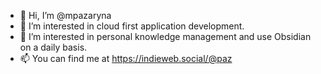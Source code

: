 - 👋 Hi, I’m @mpazaryna
- 👀 I’m interested in cloud first application development.
- 🌱 I’m interested in personal knowledge management and use Obsidian on a daily basis.
- 📫 You can find me at https://indieweb.social/@paz 

<!---
mpazaryna/mpazaryna is a ✨ special ✨ repository because its `README.md` (this file) appears on your GitHub profile.
You can click the Preview link to take a look at your changes.
--->
